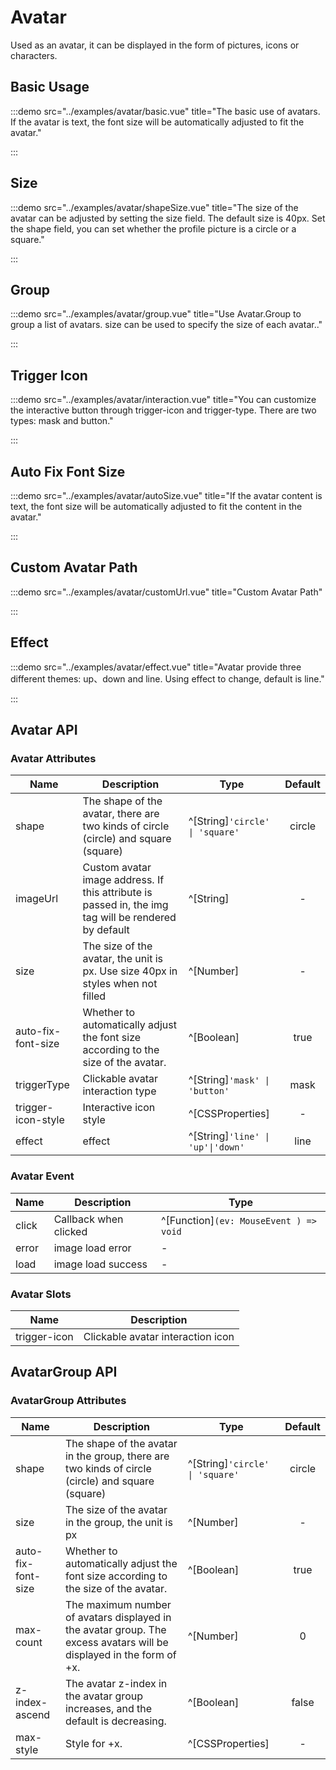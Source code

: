 # Avatar

Used as an avatar, it can be displayed in the form of pictures, icons or characters.

## Basic Usage

:::demo src="../examples/avatar/basic.vue" title="The basic use of avatars. If the avatar is text, the font size will be automatically adjusted to fit the avatar."

:::

## Size

:::demo src="../examples/avatar/shapeSize.vue" title="The size of the avatar can be adjusted by setting the size field. The default size is 40px. Set the shape field, you can set whether the profile picture is a circle or a square."

:::

## Group

:::demo src="../examples/avatar/group.vue" title="Use Avatar.Group to group a list of avatars. size can be used to specify the size of each avatar.."

:::

## Trigger Icon

:::demo src="../examples/avatar/interaction.vue" title="You can customize the interactive button through trigger-icon and trigger-type. There are two types: mask and button."

:::

## Auto Fix Font Size

:::demo src="../examples/avatar/autoSize.vue" title="If the avatar content is text, the font size will be automatically adjusted to fit the content in the avatar."

:::

## Custom Avatar Path

:::demo src="../examples/avatar/customUrl.vue" title="Custom Avatar Path"

:::

## Effect

:::demo src="../examples/avatar/effect.vue" title="Avatar provide three different themes: up、down and line. Using effect to change, default is line."

:::

## Avatar API

### Avatar Attributes

| Name | Description | Type | Default |
| ------ | ---- | ---- | :----: |
| shape              | The shape of the avatar, there are two kinds of circle (circle) and square (square)                  | ^[String]`'circle' \| 'square'`   | circle  |
| imageUrl           | Custom avatar image address. If this attribute is passed in, the img tag will be rendered by default | ^[String]                         |    -    |
| size               | The size of the avatar, the unit is px. Use size 40px in styles when not filled                      | ^[Number]                         |    -    |
| auto-fix-font-size | Whether to automatically adjust the font size according to the size of the avatar.                   | ^[Boolean]                        |  true   |
| triggerType        | Clickable avatar interaction type                                                                    | ^[String]`'mask' \| 'button'`     |  mask   |
| trigger-icon-style | Interactive icon style                                                                               | ^[CSSProperties]                  |    -    |
| effect             | effect                                                                                               | ^[String]`'line' \| 'up'\|'down'` |  line   |

### Avatar Event

| Name | Description | Type |
| ------ | ---- | ---- |
| click | Callback when clicked | ^[Function]`(ev: MouseEvent ) => void` |
| error | image load error      | -                                      |
| load  | image load success    | -                                      |

### Avatar Slots

| Name | Description |
| ------ | ---- |
| trigger-icon | Clickable avatar interaction icon |

## AvatarGroup API

### AvatarGroup Attributes

| Name | Description | Type | Default |
| ------ | ---- | ---- | :----: |
| shape              | The shape of the avatar in the group, there are two kinds of circle (circle) and square (square)                     | ^[String]`'circle' \| 'square'` | circle  |
| size               | The size of the avatar in the group, the unit is px                                                                  | ^[Number]                       |    -    |
| auto-fix-font-size | Whether to automatically adjust the font size according to the size of the avatar.                                   | ^[Boolean]                      |  true   |
| max-count          | The maximum number of avatars displayed in the avatar group. The excess avatars will be displayed in the form of +x. | ^[Number]                       |    0    |
| z-index-ascend     | The avatar z-index in the avatar group increases, and the default is decreasing.                                     | ^[Boolean]                      |  false  |
| max-style          | Style for +x.                                                                                                        | ^[CSSProperties]                |    -    |
